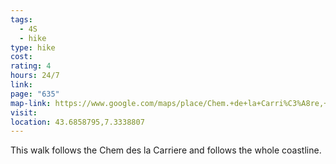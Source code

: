 ```yaml
---
tags:
  - 4S
  - hike
type: hike
cost: 
rating: 4
hours: 24/7
link: 
page: "635"
map-link: https://www.google.com/maps/place/Chem.+de+la+Carri%C3%A8re,+06230+Saint-Jean-Cap-Ferrat,+France/@43.6853323,7.3333606,18z/data=!4m6!3m5!1s0x12cddb6d5b37d7ab:0x54fb24c39741a28e!8m2!3d43.6857333!4d7.3340314!16s%2Fg%2F1tnkhz0j?entry=ttu&g_ep=EgoyMDI0MTAwNy4xIKXMDSoASAFQAw%3D%3D
visit: 
location: 43.6858795,7.3338807
---
```

This walk follows the Chem des la Carriere and follows the whole coastline.